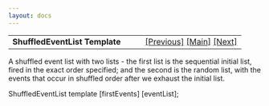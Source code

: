```yaml
---
layout: docs
---
```

<table width="100%" data-border="0" data-cellspacing="0"
data-cellpadding="3" data-bgcolor="#C0C0C0">
<colgroup>
<col style="width: 50%" />
<col style="width: 50%" />
</colgroup>
<tbody>
<tr>
<td style="text-align: left;"><strong>ShuffledEventList Template<br />
</strong></td>
<td style="text-align: right;"><a href="roomtemplate.html">[Previous]</a>
<a href="generalintroduction.html">[Main]</a> <a
href="specialtopictemplate.html">[Next]</a></td>
</tr>
</tbody>
</table>

  
A shuffled event list with two lists - the first list is the sequential
initial list, fired in the exact order specified; and the second is the
random list, with the events that occur in shuffled order after we
exhaust the initial list.  
  
ShuffledEventList template \[firstEvents\] \[eventList\];   
  
